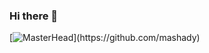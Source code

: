 ### Hi there 👋
[![MasterHead]([https://i.pinimg.com/564x/62/78/7c/62787c32f4efb0e0db16b43d8b19782b.jpg](https://voicefilm.com/wp-content/uploads/2022/02/What-Episode-Does-Itachi-Die-and-How-00.jpg))](https://github.com/mashady)


<!--
**mashady/mashady** is a ✨ _special_ ✨ repository because its `README.md` (this file) appears on your GitHub profile.

Here are some ideas to get you started:

- 🔭 I’m currently working on ...
- 🌱 I’m currently learning ...
- 👯 I’m looking to collaborate on ...
- 🤔 I’m looking for help with ...
- 💬 Ask me about ...
- 📫 How to reach me: ...
- 😄 Pronouns: ...
- ⚡ Fun fact: ...
-->
